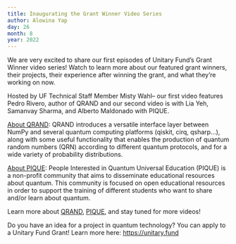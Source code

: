 ```yaml
---
title: Inaugurating the Grant Winner Video Series
author: Alowina Yap
day: 26
month: 8
year: 2022
---
```


We are very excited to share our first episodes of Unitary Fund’s Grant Winner video series! Watch to learn more about our featured grant winners, their projects, their experience after winning the grant, and what they’re working on now.

Hosted by UF Technical Staff Member Misty Wahl– our first video features Pedro Rivero, author of QRAND and our second video is with Lia Yeh, Samanvay Sharma, and Alberto Maldonado with PIQUE.

<a href="https://youtu.be/LSOCHWSPvUc">About QRAND</a>: QRAND introduces a versatile interface layer between NumPy and several quantum computing platforms (qiskit, cirq, qsharp...), along with some useful functionality that enables the production of quantum random numbers (QRN) according to different quantum protocols, and for a wide variety of probability distributions.

<a href="https://youtu.be/wSFmtkS-AP8">About PIQUE</a>: People Interested in Quantum Universal Education (PIQUE) is a non-profit community that aims to disseminate educational resources about quantum. This community is focused on open educational resources in order to support the training of different students who want to share and/or learn about quantum.

Learn more about <a href="https://youtu.be/LSOCHWSPvUc">QRAND</a>, <a href="https://youtu.be/wSFmtkS-AP8">PIQUE</a>, and stay tuned for more videos!

Do you have an idea for a project in quantum technology? You can apply to a Unitary Fund Grant! Learn more here: <a href="https://unitary.fund">https://unitary.fund</a>